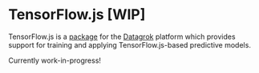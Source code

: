 # TensorFlow.js [WIP]

TensorFlow.js is a [package](https://datagrok.ai/help/develop/develop#packages) for the [Datagrok](https://datagrok.ai) platform which provides support for training and applying TensorFlow.js-based predictive models.

Currently work-in-progress!
